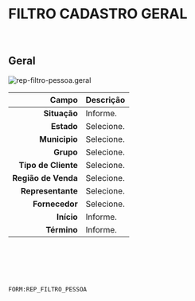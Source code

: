 # FILTRO CADASTRO GERAL
<br>

## Geral
![rep-filtro-pessoa.geral](https://raw.githubusercontent.com/netforcews/docs-siscom/master/geral/imagens/rep-filtro-pessoa.geral.png)

Campo | Descrição
--:|---
**Situação** | Informe.
**Estado** | Selecione.
**Municipio** | Selecione.
**Grupo** | Selecione.
**Tipo de Cliente** | Selecione.
**Região de Venda** | Selecione.
**Representante** | Selecione.
**Fornecedor** | Selecione.
**Início** | Informe.
**Término** | Informe.
<br>
<br>
<br>
<br>

```FORM:REP_FILTRO_PESSOA```
